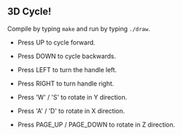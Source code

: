 ## 3D Cycle!

Compile by typing `make` and run by typing `./draw`.

* Press UP to cycle forward.
* Press DOWN to cycle backwards.
* Press LEFT to turn the handle left.
* Press RIGHT to turn handle right.

* Press 'W' / 'S' to rotate in Y direction.
* Press 'A' / 'D' to rotate in X direction.
* Press PAGE_UP / PAGE_DOWN to rotate in Z direction.